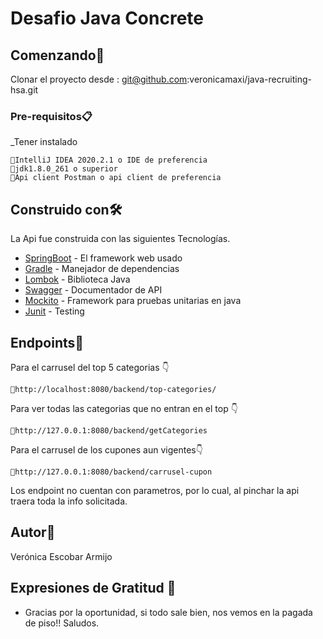 # Desafio Java Concrete


## Comenzando🚀

Clonar el proyecto desde : git@github.com:veronicamaxi/java-recruiting-hsa.git

### Pre-requisitos📋

_Tener instalado
```
🚀IntelliJ IDEA 2020.2.1 o IDE de preferencia
🚀jdk1.8.0_261 o superior
🚀Api client Postman o api client de preferencia
```

## Construido con🛠️
La Api fue construida con las siguientes Tecnologías.
* [SpringBoot](https://spring.io/projects/spring-boot) - El framework web usado
* [Gradle](https://gradle.org/) - Manejador de dependencias
* [Lombok](https://projectlombok.org/) - Biblioteca Java
* [Swagger](https://swagger.io/) - Documentador de API
* [Mockito](https://site.mockito.org/) - Framework para pruebas unitarias en java
* [Junit](https://junit.org/junit5/) - Testing
## Endpoints🚀️

Para el carrusel del top 5 categorias 👇
```
🚀http://localhost:8080/backend/top-categories/
```
Para ver todas las categorias que no entran en el top 👇
```
🚀http://127.0.0.1:8080/backend/getCategories
```
Para el carrusel de los cupones aun vigentes👇
```
🚀http://127.0.0.1:8080/backend/carrusel-cupon
```
Los endpoint no cuentan con parametros, por lo cual, 
al pinchar la api traera toda la info solicitada. 

## Autor💃

Verónica Escobar Armijo

## Expresiones de Gratitud 🎁

* Gracias por la oportunidad, si todo sale bien, nos vemos en la pagada de piso!! Saludos.
